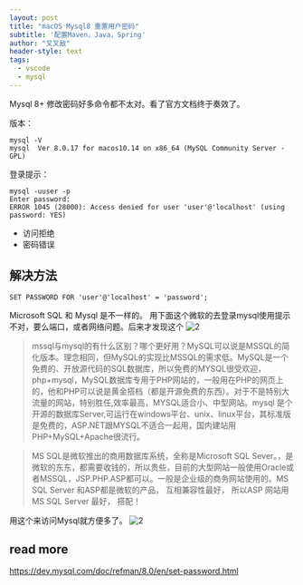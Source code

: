 ```yaml
---
layout: post
title: "macOS Mysql8 重置用户密码"
subtitle: '配置Maven，Java，Spring'
author: "叉叉敌"
header-style: text
tags:
  - vscode
  - mysql
---
```

Mysql 8+ 修改密码好多命令都不太对。看了官方文档终于奏效了。

版本：
```
mysql -V
mysql  Ver 8.0.17 for macos10.14 on x86_64 (MySQL Community Server - GPL)
```

登录提示：
```
mysql -uuser -p
Enter password:
ERROR 1045 (28000): Access denied for user 'user'@'localhost' (using password: YES)
```

- 访问拒绝
- 密码错误

## 解决方法

```
SET PASSWORD FOR 'user'@'localhost' = 'password';
```

Microsoft SQL 和 Mysql 是不一样的。
用下面这个微软的去登录mysql使用提示不对，要么端口，或者网络问题。后来才发现这个
![2](https://gitee.com/chasays/mdPic/raw/master/uPic/9Vdf2i.png)
>mssql与mysql的有什么区别？哪个更好用？MySQL可以说是MSSQL的简化版本。理念相同，但MySQL的实现比MSSQL的需求低。MySQL是一个免费的、开放源代码的SQL数据库，所以免费的MYSQL很受欢迎，php+mysql，MySQL数据库专用于PHP网站的，一般用在PHP的网页上的，他和PHP可以说是黄金搭档（都是开源免费的东西）。对于不是特别大流量的网站，特别胜任,效率最高，MYSQL适合小、中型网站。mysql 是个开源的数据库Server,可运行在windows平台、unix、linux平台，其标准版是免费的，ASP.NET跟MYSQL不适合一起用，国内建站用PHP+MySQL+Apache很流行。

>MS SQL是微软推出的商用数据库系统，全称是Microsoft SQL Sever。，是微软的东东，都需要收钱的，所以贵些，目前的大型网站一般使用Oracle或者MSSQL，JSP.PHP.ASP都可以。一般是企业级的商务网站使用的。MS SQL Server 和ASP都是微软的产品， 互相兼容性最好， 所以ASP 网站用MS SQL Server 最好， 搭配！


用这个来访问Mysql就方便多了。
![2](https://gitee.com/chasays/mdPic/raw/master/uPic/nmr1td.png)

## read more
https://dev.mysql.com/doc/refman/8.0/en/set-password.html

